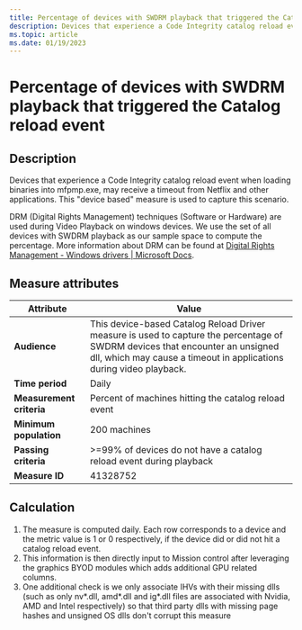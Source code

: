 ```yaml
---
title: Percentage of devices with SWDRM playback that triggered the Catalog reload event
description: Devices that experience a Code Integrity catalog reload event when loading binaries into mfpmp.exe, may receive a timeout from Netflix and other applications. This "device based" measure is used to capture this scenario.
ms.topic: article
ms.date: 01/19/2023
---
```


#  Percentage of devices with SWDRM playback that triggered the Catalog reload event

## Description

Devices that experience a Code Integrity catalog reload event when loading binaries into mfpmp.exe, may receive a timeout from Netflix and other applications. This "device based" measure is used to capture this scenario.

DRM (Digital Rights Management) techniques (Software or Hardware) are used during Video Playback on windows devices. We use the set of all devices with SWDRM playback as our sample space to compute the percentage. More information about DRM can be found at [Digital Rights Management - Windows drivers | Microsoft Docs](/windows-hardware/drivers/audio/digital-rights-management).

## Measure attributes

| Attribute | Value |
|--|--|
| **Audience** | This device-based Catalog Reload Driver measure is used to capture the percentage of SWDRM devices that encounter an unsigned dll, which may cause a timeout in applications during video playback. |
| **Time period** | Daily |
| **Measurement criteria** | Percent of machines hitting the catalog reload event |
| **Minimum population** | 200 machines |
| **Passing criteria** | >=99% of devices do not have a catalog reload event during playback|
| **Measure ID** | 41328752 |

## Calculation

1. The measure is computed daily. Each row corresponds to a device and the metric value is 1 or 0 respectively, if the device did or did not hit a catalog reload event.
2. This information is then directly input to Mission control after leveraging the graphics BYOD modules which adds additional GPU related columns.
3. One additional check is we only associate IHVs with their missing dlls (such as only nv*.dll, amd*.dll and ig*.dll files are associated with Nvidia, AMD and Intel respectively) so that third party dlls with missing page hashes and unsigned OS dlls don't corrupt this measure